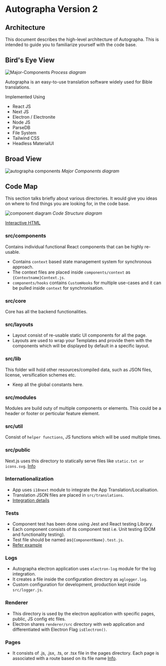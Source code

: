 # Autographa Version 2

## Architecture

This document describes the high-level architecture of Autographa. This is intended to guide you to familiarize yourself with the code base.

## Bird's Eye View

![Major-Components](./BirdEyeView.png)
_Process diagram_

Autographa is an easy-to-use translation software widely used for Bible translations.

Implemented Using

-   React JS
-   Next JS
-   Electron / Electronite
-   Node JS
-   ParseDB
-   File System
-   Tailwind CSS
-   Headless MaterialUI

## Broad View

![autographa components](./MajorComponents.png)
_Major Components diagram_

## Code Map

This section talks briefly about various directories. It would give you ideas on where to find things you are looking for, in the code base.

![component diagram](./Autographacodestructure.png)
_Code Structure diagram_

[Interactive HTML](./CodeStructure.html)

### src/components

Contains individual functional React components that can be highly re-usable.

-   Contains `context` based state management system for synchronous approach.
-   The context files are placed inside `components/context` as `{Contextname}Context.js`.
-   `components/hooks` contains `CustomHooks` for multiple use-cases and it can be pulled inside `context` for synchronisation.

### src/core

Core has all the backend functionalities.

### src/layouts

-   Layout consist of re-usable static UI components for all the page.
-   Layouts are used to wrap your Templates and provide them with the components which will be displayed by default in a specific layout.

### src/lib

This folder will hold other resources/compiled data, such as JSON files, license, versification schemes etc.

-   Keep all the global constants here.

### src/modules

Modules are build outy of multiple components or elements. This could be a header or footer or perticular feature element.

### src/util

Consist of `helper functions`, JS functions which will be used multiple times.

### src/public

Next.js uses this directory to statically serve files like `static.txt or icons.svg`. [Info](https://nextjs.org/docs/basic-features/static-file-serving)

### Internationalization

-   App uses `i18next` module to integrate the App Translation/Localisation.
-   Translation JSON files are placed in `src/translations`.
-   [Integration details](https://www.freecodecamp.org/news/setting-up-internationalization-in-react-from-start-to-finish-6cb94a7af725/)

### Tests

-   Component test has been done using Jest and React testing Library.
-   Each component consists of its component test i.e. Unit testing (DOM and functionality testing).
-   Test file should be named as`{ComponentName}.test.js`.
-   [Refer example](https://github.com/testing-library/react-testing-library#basic-example)

### Logs

-   Autographa electron application uses `electron-log` module for the log integration.
-   It creates a file inside the configuration directory as `aglogger.log`.
-   Custom configuration for development, production kept inside `src/logger.js`.

### Renderer

-   This directory is used by the electron application with specific pages, public, JS config etc files.
-   Electron shares `renderer/src` directory with web application and differentiated with Electron Flag `isElectron()`.

### Pages

-   It consists of .js, .jsx, .ts, or .tsx file in the pages directory. Each page is associated with a route based on its file name [Info](https://nextjs.org/docs/basic-features/pages).
